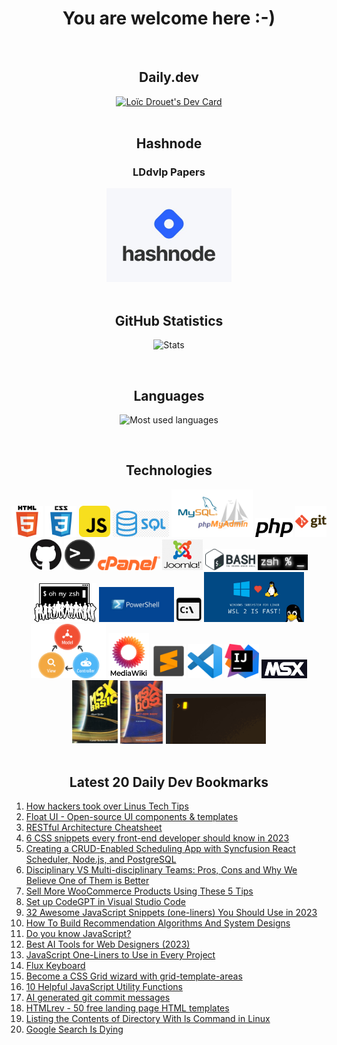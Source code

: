 <h1 align="center"> You are welcome here :-)</h1>

<br />

<div align="center">
    <h2>Daily.dev</h2>    
    <a href="https://app.daily.dev/LDdvlp">
        <img
            src="https://api.daily.dev/devcards/6a2db644d7b342d5924aa8a261fc3c97.png?r=d2h" width="400"
            alt="Loïc Drouet's Dev Card" 
        />
    </a>
</div>

<br />

<div align="center">
    <h2>Hashnode</h2>
    <h3>LDdvlp Papers</h3>
    <a href="https://lddvlp.hashnode.dev/">
        <img 
            src="/images/00-hashnode-logo.jfif" 
            width="200" alt="LDdvlp Papers" 
        />
    </a>
</div>

<br />

<div align="center">
    <h2>GitHub Statistics</h2>
    
![Stats](https://github-readme-stats.vercel.app/api?username=lddvlp&show_icons=true&theme=radical&count_private=true)

</div>

<br />

<div align="center">
    <h2>Languages</h2>

![Most used languages](https://github-readme-stats.vercel.app/api/top-langs/?username=lddvlp)

</div>

<br />

<div align="center">
    <h2>Technologies</h2>

<!-- Image #01    -->
<img alt="HTML5" width="50px" src="https://raw.githubusercontent.com/github/explore/80688e429a7d4ef2fca1e82350fe8e3517d3494d/topics/html/html.png" />

<!-- Image #02    -->
<img alt="CSS3" width="50px" src="https://raw.githubusercontent.com/github/explore/80688e429a7d4ef2fca1e82350fe8e3517d3494d/topics/css/css.png" />

<!-- Image #03    -->
<img alt="JavaScript" width="50px"   src="/images/03-javascript-logo.png" />

<!-- Image #04    -->
<img alt="SQL" width="90px" src="/images/04-sql-logo.jpg" />

<!-- Image #05    -->
<img alt="phpMyAdmin-MySQL" width="130px" src="/images/05-phpmyadmin-mysql-logo.png" />

<!-- Image #06    -->
<img alt="PHP" width="60px" src="/images/06-php-logo-alt.png" />

<!-- Image #07    -->
<img alt="Git" width="50px" src="https://raw.githubusercontent.com/github/explore/80688e429a7d4ef2fca1e82350fe8e3517d3494d/topics/git/git.png" />

<!-- Image #08    -->
<img alt="GitHub" width="50px" src="https://raw.githubusercontent.com/github/explore/78df643247d429f6cc873026c0622819ad797942/topics/github/github.png" />

<!-- Image #09    -->
<img alt="Shell" width="50px" src="https://raw.githubusercontent.com/github/explore/80688e429a7d4ef2fca1e82350fe8e3517d3494d/topics/terminal/terminal.png" />

<!-- Image #10    -->
<img alt="cPanel" width="100px" src="/images/10-cpanel-logo.png" />

<!-- Image #11    -->
<img alt="Joomla!" width="65px" src="/images/11-joomla-logo.png" />

<!-- Image #12    -->
<img alt="Bash" width="80px" src="/images/12-bash-logo.png" />

<!-- Image #13    -->
<img alt="Zsh" width="80px" src="/images/13-zsh-logo.gif" />

<!-- Image #14    -->
<img alt="Oh My Zsh" width="100px" src="/images/14-oh_my_zsh-logo.png" />

<!-- Image #15    -->
<img alt="PowerShell" width="120px" src="/images/15-powershell-logo.jpg" />

<!-- Image #16    -->
<img alt="cmd" width="40px" src="/images/16-cmd-logo.png" />

<!-- Image #17    -->
<img alt="WSL2" width="160px" src="/images/17-wsl2-logo.jpg" />

<!-- Image #18    -->
<img alt="MVC" width="120px" src="/images/18-mvc-logo.jpg" />

<!-- Image #19    -->
<img alt="MediaWiki" width="65px" src="/images/19-mediawiki-logo.png" />

<!-- Image #90    -->
<img alt="Sublime Text" width="55px" src="/images/90-sublime_text-logo.png" />

<!-- Image #91    -->
<img alt="VS Code" width="55px" src="/images/91-vs_code-logo.png" />

<!-- Image #92    -->
<img alt="IntelliJ IDEA" width="55px" src="/images/92-intellij_idea.png" />

<!-- Image #95   -->
<img alt="MSX" width="73px" src="/images/95-msx-logo.png" />

<!-- Image #96    -->
<img alt="MSX-BASIC" width="73px" src="/images/96-msx_ basic-logo.jfif" />

<!-- Image #97    -->
<img alt="MSX-DOS" width="69px" src="/images/97-msx_dos-logo.jpg" />

<!-- Image #99    -->
<img alt="Amber Terminal" width="160px" src="/images/98-amber_terminal.gif" />

</div>

<br />

<div align="center">
    <h2>Latest 20 Daily Dev Bookmarks</h2>
</div>

<!-- daily.dev BOOKMARKS:START -->
1. [How hackers took over Linus Tech Tips](https://app.daily.dev/posts/i5chSore7?utm_source=rss&utm_medium=bookmarks&utm_campaign=Yaq6rDv_C)
2. [Float UI - Open-source UI components &amp; templates](https://app.daily.dev/posts/w9Su4nFXp?utm_source=rss&utm_medium=bookmarks&utm_campaign=Yaq6rDv_C)
3. [RESTful Architecture Cheatsheet](https://app.daily.dev/posts/CklMHC7oY?utm_source=rss&utm_medium=bookmarks&utm_campaign=Yaq6rDv_C)
4. [6 CSS snippets every front-end developer should know in 2023](https://app.daily.dev/posts/xAZmUIiBB?utm_source=rss&utm_medium=bookmarks&utm_campaign=Yaq6rDv_C)
5. [Creating a CRUD-Enabled Scheduling App with Syncfusion React Scheduler, Node.js, and PostgreSQL](https://app.daily.dev/posts/iVv423oPR?utm_source=rss&utm_medium=bookmarks&utm_campaign=Yaq6rDv_C)
6. [Disciplinary VS Multi-disciplinary Teams: Pros, Cons and Why We Believe One of Them is Better](https://app.daily.dev/posts/lsZjTeJuO?utm_source=rss&utm_medium=bookmarks&utm_campaign=Yaq6rDv_C)
7. [Sell More WooCommerce Products Using These 5 Tips](https://app.daily.dev/posts/Sq9WaVXge?utm_source=rss&utm_medium=bookmarks&utm_campaign=Yaq6rDv_C)
8. [Set up CodeGPT in Visual Studio Code](https://app.daily.dev/posts/qc8RVYCeT?utm_source=rss&utm_medium=bookmarks&utm_campaign=Yaq6rDv_C)
9. [32 Awesome JavaScript Snippets &lpar;one-liners&rpar; You Should Use in 2023](https://app.daily.dev/posts/EAZuOFBq7?utm_source=rss&utm_medium=bookmarks&utm_campaign=Yaq6rDv_C)
10. [How To Build Recommendation Algorithms And System Designs](https://app.daily.dev/posts/cYateT36i?utm_source=rss&utm_medium=bookmarks&utm_campaign=Yaq6rDv_C)
11. [Do you know JavaScript?](https://app.daily.dev/posts/biwmmyrQy?utm_source=rss&utm_medium=bookmarks&utm_campaign=Yaq6rDv_C)
12. [Best AI Tools for Web Designers &lpar;2023&rpar;](https://app.daily.dev/posts/qdZ89VHWB?utm_source=rss&utm_medium=bookmarks&utm_campaign=Yaq6rDv_C)
13. [JavaScript One-Liners to Use in Every Project](https://app.daily.dev/posts/kXq3w4e2P?utm_source=rss&utm_medium=bookmarks&utm_campaign=Yaq6rDv_C)
14. [Flux Keyboard](https://app.daily.dev/posts/JNLRHCkA6?utm_source=rss&utm_medium=bookmarks&utm_campaign=Yaq6rDv_C)
15. [Become a CSS Grid wizard with grid-template-areas](https://app.daily.dev/posts/mwlwyYt42?utm_source=rss&utm_medium=bookmarks&utm_campaign=Yaq6rDv_C)
16. [10 Helpful JavaScript Utility Functions](https://app.daily.dev/posts/jgpEG1pEq?utm_source=rss&utm_medium=bookmarks&utm_campaign=Yaq6rDv_C)
17. [AI generated git commit messages](https://app.daily.dev/posts/yVcWJsz00?utm_source=rss&utm_medium=bookmarks&utm_campaign=Yaq6rDv_C)
18. [HTMLrev - 50 free landing page HTML templates](https://app.daily.dev/posts/nTIwIRtvb?utm_source=rss&utm_medium=bookmarks&utm_campaign=Yaq6rDv_C)
19. [Listing the Contents of Directory With ls Command in Linux](https://app.daily.dev/posts/wdVqc51yo?utm_source=rss&utm_medium=bookmarks&utm_campaign=Yaq6rDv_C)
20. [Google Search Is Dying](https://app.daily.dev/posts/oTjWBDVHM?utm_source=rss&utm_medium=bookmarks&utm_campaign=Yaq6rDv_C)

<!-- daily.dev BOOKMARKS:END -->
